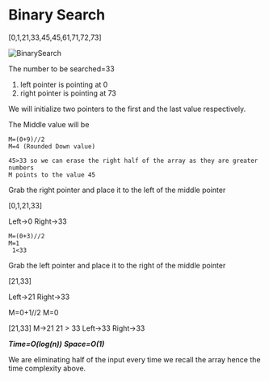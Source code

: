 # Binary Search

[0,1,21,33,45,45,61,71,72,73]

![BinarySearch](https://user-images.githubusercontent.com/15992276/57350673-043bb680-712d-11e9-8d2c-9dd1db11c99a.JPG)

The number to be searched=33

1. left pointer is pointing at 0
2. right pointer is pointing at 73

We will initialize two pointers to the first and the last value respectively.

The Middle value will be

```
M=(0+9)//2
M=4 (Rounded Down value)

45>33 so we can erase the right half of the array as they are greater numbers
M points to the value 45
```

Grab the right pointer and place it to the left of the middle pointer

[0,1,21,33]

Left->0
Right->33

```
M=(0+3)//2
M=1
 1<33
```

Grab the left pointer and place it to the right of the middle pointer

[21,33]

Left->21
Right->33

M=0+1//2
M=0

[21,33]
M->21
21 > 33
Left->33
Right->33

**_Time=O(log(n))_**
**_Space=O(1)_**

We are eliminating half of the input every time we recall the array hence the time complexity above.

